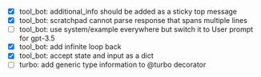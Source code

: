 - [x] tool_bot: additional_info should be added as a sticky top message
- [x] tool_bot: scratchpad cannot parse response that spans multiple lines
- [ ] tool_bot: use system/example everywhere but switch it to User prompt for gpt-3.5
- [x] tool_bot: add infinite loop back
- [x] tool_bot: accept state and input as a dict
- [ ] turbo: add generic type information to @turbo decorator